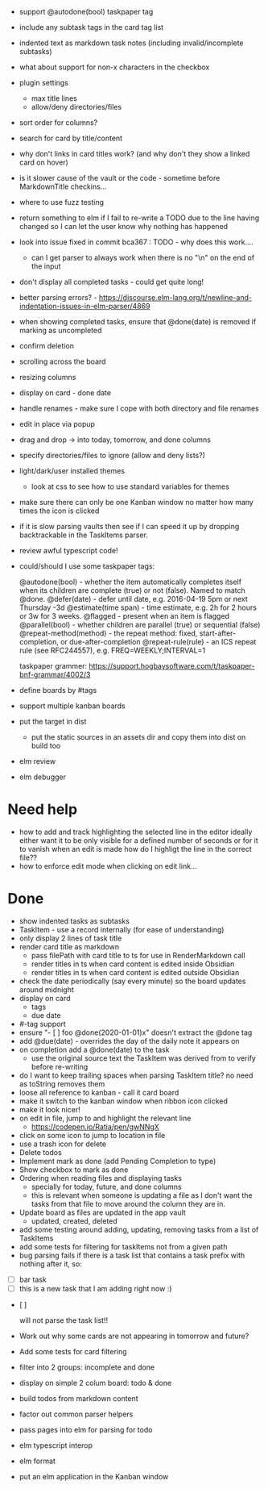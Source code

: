 - support @autodone(bool) taskpaper tag
- include any subtask tags in the card tag list
- indented text as markdown task notes (including invalid/incomplete subtasks)
- what about support for non-x characters in the checkbox
- plugin settings
  - max title lines
  - allow/deny directories/files
- sort order for columns?
- search for card by title/content
- why don't links in card titles work? (and why don't they show a linked card on hover)
- is it slower cause of the vault or the code - sometime before MarkdownTitle checkins...
- where to use fuzz testing
- return something to elm if I fail to re-write a TODO due to the line having changed so I can
  let the user know why nothing has happened
- look into issue fixed in commit bca367 : TODO - why does this work....
  - can I get parser to always work when there is no "\n" on the end of the input
- don't display all completed tasks - could get quite long!
- better parsing errors? - https://discourse.elm-lang.org/t/newline-and-indentation-issues-in-elm-parser/4869
- when showing completed tasks, ensure that @done(date) is removed if marking as uncompleted
- confirm deletion
- scrolling across the board
- resizing columns
- display on card - done date
- handle renames - make sure I cope with both directory and file renames
- edit in place via popup
- drag and drop -> into today, tomorrow, and done columns
- specify directories/files to ignore (allow and deny lists?)
- light/dark/user installed themes
  - look at css to see how to use standard variables for themes
- make sure there can only be one Kanban window no matter how many times the icon is clicked
- if it is slow parsing vaults then see if I can speed it up by
  dropping backtrackable in the TaskItems parser.
- review awful typescript code!

- could/should I use some taskpaper tags:

    @autodone(bool) - whether the item automatically completes itself when its children are complete (true) or not (false). Named to match @done.
    @defer(date) - defer until date, e.g. 2016-04-19 5pm or next Thursday -3d
    @estimate(time span) - time estimate, e.g. 2h for 2 hours or 3w for 3 weeks.
    @flagged - present when an item is flagged
    @parallel(bool) - whether children are parallel (true) or sequential (false)
    @repeat-method(method) - the repeat method: fixed, start-after-completion, or due-after-completion
    @repeat-rule(rule) - an ICS repeat rule (see RFC244557), e.g. FREQ=WEEKLY;INTERVAL=1

    taskpaper grammer: https://support.hogbaysoftware.com/t/taskpaper-bnf-grammar/4002/3

- define boards by #tags
- support multiple kanban boards

- put the target in dist
  - put the static sources in an assets dir and copy them into dist on build too
- elm review
- elm debugger

# Need help
- how to add and track highlighting the selected line in the editor
  ideally either want it to be only visible for a defined number of seconds
  or for it to vanish when an edit is made
  how do I highligt the line in the correct file??
- how to enforce edit mode when clicking on edit link...

# Done

- show indented tasks as subtasks
- TaskItem - use a record internally (for ease of understanding)
- only display 2 lines of task title
- render card title as markdown
  - pass filePath with card title to ts for use in RenderMarkdown call
  - render titles in ts when card content is edited inside Obsidian
  - render titles in ts when card content is edited outside Obsidian
- check the date periodically (say every minute) so the board updates around midnight
- display on card
  - tags
  - due date
- #-tag support
- ensure "- [ ] foo @done(2020-01-01)x" doesn't extract the @done tag
- add @due(date) - overrides the day of the daily note it appears on
- on completion add a @done(date) to the task
  - use the original source text the TaskItem was derived from to verify before re-writing
- do I want to keep trailing spaces when parsing TaskItem title?
  no need as toString removes them
- loose all reference to kanban - call it card board
- make it switch to the kanban window when ribbon icon clicked
- make it look nicer!
- on edit in file, jump to and highlight the relevant line
  - https://codepen.io/Ratia/pen/gwNNgX
- click on some icon to jump to location in file
- use a trash icon for delete
- Delete todos
- Implement mark as done (add Pending Completion to type)
- Show checkbox to mark as done
- Ordering when reading files and displaying tasks
  - specially for today, future, and done columns
  - this is relevant when someone is updating a file as I don't want the tasks from that file
    to move around the column they are in.
- Update board as files are updated in the app vault
  - updated, created, deleted
- add some testing around adding, updating, removing tasks from a list of TaskItems
- add some tests for filtering for taskItems not from a given path
- bug
  parsing fails if there is a task list that contains a task prefix with nothing after it, so:

- [ ] bar task
- [ ] this is a new task that I am adding right now :)
- [ ]<only a single space here>

  will not parse the task list!!
- Work out why some cards are not appearing in tomorrow and future?
- Add some tests for card filtering
- filter into 2 groups: incomplete and done
- display on simple 2 colum board: todo & done
- build todos from markdown content
- factor out common parser helpers
- pass pages into elm for parsing for todo
- elm typescript interop
- elm format
- put an elm application in the Kanban window
